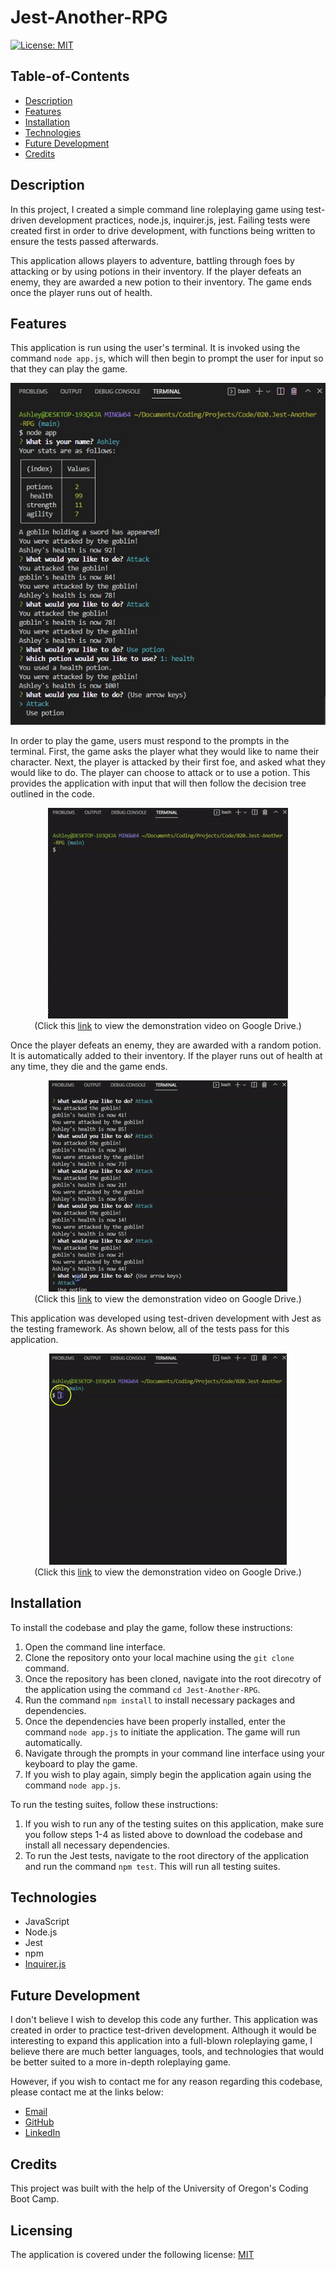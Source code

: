 # Jest-Another-RPG

[![License: MIT](https://img.shields.io/badge/License-MIT-yellow.svg)](https://opensource.org/licenses/MIT)

## Table-of-Contents

- [Description](#description)
- [Features](#features)
- [Installation](#installation)
- [Technologies](#technologies)
- [Future Development](#future-development)
- [Credits](#credits)

## Description

In this project, I created a simple command line roleplaying game using test-driven development practices, node.js, inquirer.js, jest. Failing tests were created first in order to drive development, with functions being written to ensure the tests passed afterwards.

This application allows players to adventure, battling through foes by attacking or by using potions in their inventory. If the player defeats an enemy, they are awarded a new potion to their inventory. The game ends once the player runs out of health.

## Features

This application is run using the user's terminal. It is invoked using the command `node app.js`, which will then begin to prompt the user for input so that they can play the game.

<p align="center">
<img alt="A screenshot of what jest-another-rpg looks like when it is run in the terminal. It asks the user for their name first, then it begins the game. A round of combat ensues, in which the player is attacked by a creature. They lose health and are asked what they would like to do - attack or use a potion." src="./assets/images/jest-another-rpg-screenshot.jpg"/>
</p>

In order to play the game, users must respond to the prompts in the terminal. First, the game asks the player what they would like to name their character. Next, the player is attacked by their first foe, and asked what they would like to do. The player can choose to attack or to use a potion. This provides the application with input that will then follow the decision tree outlined in the code.

<p align="center">
<img alt="A demonstration gif showing the game running in the user's terminal. The user must first provide the name for their character, and then the game immediately starts with a creature attacking the player. The player can choose to fight or to use a potion in their inventory." src="./assets/images/jest-another-rpg-demo.gif"/>
<br>(Click this <a href="https://drive.google.com/file/d/1y4mBU1XSkbm-7VNiBUfdf5ATfwS9euUK/view?usp=sharing" target="_blank">link</a> to view the demonstration video on Google Drive.)
</p>

Once the player defeats an enemy, they are awarded with a random potion. It is automatically added to their inventory. If the player runs out of health at any time, they die and the game ends.

<p align="center">
<img alt="A demonstration gif showing the game running in the user's terminal. Once the player defeats an enemy, they are awarded a potion that is added to their inventory. If the player runs out of health, the game automatically ends. " src="./assets/images/jest-another-rpg-demo-2.gif"/>
<br>(Click this <a href="https://drive.google.com/file/d/1LahSDs-xVKeamdLeaAHZmiRhoaQMiINy/view?usp=sharing" target="_blank">link</a> to view the demonstration video on Google Drive.)
</p>

This application was developed using test-driven development with Jest as the testing framework. As shown below, all of the tests pass for this application.

<p align="center">
<img alt="A demonstration gif showing how to run the tests using the command 'npm test' in the command line. All tests show as passing." src="./assets/images/jest-another-rpg-demo-3.gif"/>
<br>(Click this <a href="https://drive.google.com/file/d/1SiaL6lmYN1FqbBZBWNK5mzTwUISgd9-j/view?usp=sharing" target="_blank">link</a> to view the demonstration video on Google Drive.)
</p>

## Installation

To install the codebase and play the game, follow these instructions:

1. Open the command line interface.
2. Clone the repository onto your local machine using the `git clone` command.
3. Once the repository has been cloned, navigate into the root direcotry of the application using the command `cd Jest-Another-RPG`.
4. Run the command `npm install` to install necessary packages and dependencies.
5. Once the dependencies have been properly installed, enter the command `node app.js` to initiate the application. The game will run automatically.
6. Navigate through the prompts in your command line interface using your keyboard to play the game.
7. If you wish to play again, simply begin the application again using the command `node app.js`.

To run the testing suites, follow these instructions:

1. If you wish to run any of the testing suites on this application, make sure you follow steps 1-4 as listed above to download the codebase and install all necessary dependencies.
2. To run the Jest tests, navigate to the root directory of the application and run the command `npm test`. This will run all testing suites.

## Technologies

- JavaScript
- Node.js
- Jest
- npm
- [Inquirer.js](https://www.npmjs.com/package/inquirer)

## Future Development

I don't believe I wish to develop this code any further. This application was created in order to practice test-driven development. Although it would be interesting to expand this application into a full-blown roleplaying game, I believe there are much better languages, tools, and technologies that would be better suited to a more in-depth roleplaying game.

However, if you wish to contact me for any reason regarding this codebase, please contact me at the links below:

- <a href="mailto:ashleylynnsmith.dev@gmail.com">Email</a>
- <a href="https://github.com/ashlynn4567">GitHub</a>
- <a href="https://www.linkedin.com/in/ashley-lynn-smith/">LinkedIn</a>

## Credits

This project was built with the help of the University of Oregon's Coding Boot Camp.

## Licensing

The application is covered under the following license: [MIT](https://opensource.org/licenses/MIT)
